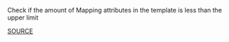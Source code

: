 Check if the amount of Mapping attributes in the template is less than the upper limit

[SOURCE](https://docs.aws.amazon.com/AWSCloudFormation/latest/UserGuide/cloudformation-limits.html)